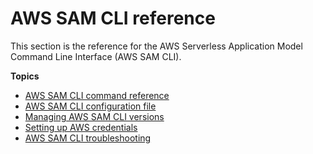 # AWS SAM CLI reference<a name="reference-sam-cli"></a>

This section is the reference for the AWS Serverless Application Model Command Line Interface \(AWS SAM CLI\)\.

**Topics**
+ [AWS SAM CLI command reference](serverless-sam-cli-command-reference.md)
+ [AWS SAM CLI configuration file](serverless-sam-cli-config.md)
+ [Managing AWS SAM CLI versions](manage-sam-cli-versions.md)
+ [Setting up AWS credentials](serverless-getting-started-set-up-credentials.md)
+ [AWS SAM CLI troubleshooting](sam-cli-troubleshooting.md)